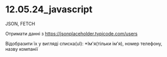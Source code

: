 # 12.05.24_javascript
JSON, FETCH

Отримати данні з 
https://jsonplaceholder.typicode.com/users

Відобразити їх у вигляді списка(ul):
*Ім'я(тільки ім'я), номер телефону, назву компанії
